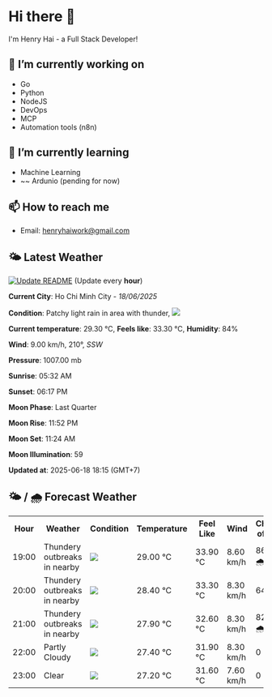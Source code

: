 # Hi there 👋

I'm Henry Hai - a Full Stack Developer!

## 🔭 I’m currently working on

- Go
- Python
- NodeJS
- DevOps
- MCP
- Automation tools (n8n)

## 🌱 I’m currently learning

- Machine Learning
- ~~ Ardunio (pending for now)

## 📫 How to reach me

- Email: <henryhaiwork@gmail.com>

## 🌤️ Latest Weather
[![Update README](https://github.com/henry0hai/henry0hai/actions/workflows/udpateReadme.yml/badge.svg)](https://github.com/henry0hai/henry0hai/actions/workflows/udpateReadme.yml)
(Update every **hour**)
<!-- CURRENT_WEATHER:START -->
**Current City**: Ho Chi Minh City - *18/06/2025*

**Condition**: Patchy light rain in area with thunder, <img src="https://cdn.weatherapi.com/weather/64x64/night/386.png"/>

**Current temperature**: 29.30 °C, **Feels like**: 33.30 °C, **Humidity**: 84%

**Wind**: 9.00 km/h, 210°, *SSW*

**Pressure**: 1007.00 mb

**Sunrise**: 05:32 AM

**Sunset**: 06:17 PM

**Moon Phase**: Last Quarter

**Moon Rise**: 11:52 PM

**Moon Set**: 11:24 AM

**Moon Illumination**: 59

**Updated at**: 2025-06-18 18:15 (GMT+7)<!-- CURRENT_WEATHER:END -->

## 🌤️ / 🌧️ Forecast Weather
<!-- FORECAST_WEATHER:START -->
<table>
		<tr>
			<th>Hour</th>
			<th>Weather</th>
			<th>Condition</th>
			<th>Temperature</th>
			<th>Feel Like</th>
			<th>Wind</th>
			<th>Chance of Rain</th>
		</tr>
				<tr>
					<td>19:00</td>
					<td>Thundery outbreaks in nearby</td>
					<td><img src='https://cdn.weatherapi.com/weather/64x64/night/200.png'/></td>
					<td>29.00 °C</td>
					<td>33.90 °C</td>
					<td>8.60 km/h</td>
					<td>86 % 🌧️</td>
				</tr>
				<tr>
					<td>20:00</td>
					<td>Thundery outbreaks in nearby</td>
					<td><img src='https://cdn.weatherapi.com/weather/64x64/night/200.png'/></td>
					<td>28.40 °C</td>
					<td>33.30 °C</td>
					<td>8.30 km/h</td>
					<td>64 %</td>
				</tr>
				<tr>
					<td>21:00</td>
					<td>Thundery outbreaks in nearby</td>
					<td><img src='https://cdn.weatherapi.com/weather/64x64/night/200.png'/></td>
					<td>27.90 °C</td>
					<td>32.60 °C</td>
					<td>8.30 km/h</td>
					<td>82 % 🌧️</td>
				</tr>
				<tr>
					<td>22:00</td>
					<td>Partly Cloudy </td>
					<td><img src='https://cdn.weatherapi.com/weather/64x64/night/116.png'/></td>
					<td>27.40 °C</td>
					<td>31.90 °C</td>
					<td>8.30 km/h</td>
					<td>0 %</td>
				</tr>
				<tr>
					<td>23:00</td>
					<td>Clear </td>
					<td><img src='https://cdn.weatherapi.com/weather/64x64/night/113.png'/></td>
					<td>27.20 °C</td>
					<td>31.60 °C</td>
					<td>7.60 km/h</td>
					<td>0 %</td>
				</tr>
</table>
<!-- FORECAST_WEATHER:END -->
